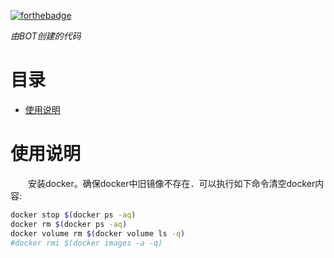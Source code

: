 [![forthebadge](https://www.prodvest.com/img/logodd.png)](http://www.prodvest.com)

*由BOT创建的代码*

<h1>目录</h1>

- [使用说明](#使用说明)

# 使用说明
&emsp;&emsp;安装docker。确保docker中旧镜像不存在．可以执行如下命令清空docker内容:
```bash
docker stop $(docker ps -aq)
docker rm $(docker ps -aq)
docker volume rm $(docker volume ls -q)
#docker rmi $(docker images -a -q)
```

